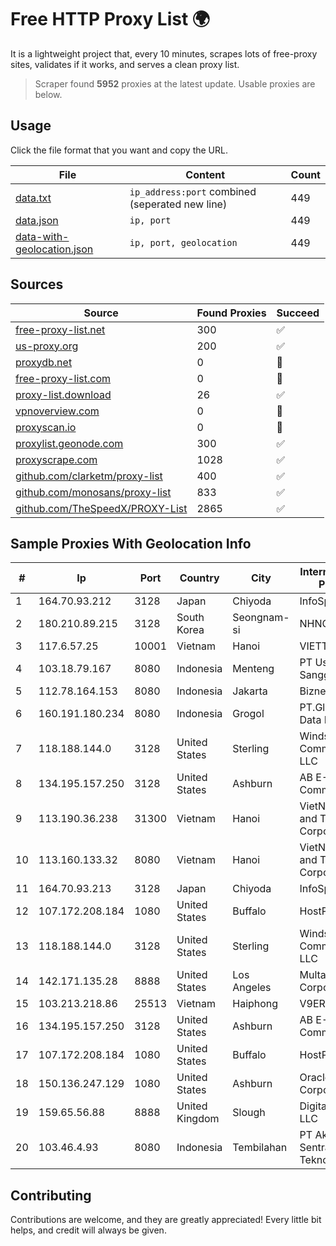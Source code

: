 
# Free HTTP Proxy List 🌍

It is a lightweight project that, every 10 minutes, scrapes lots of free-proxy sites, validates if it works, and serves a clean proxy list.


> Scraper found **5952** proxies at the latest update. Usable proxies are below.

## Usage

Click the file format that you want and copy the URL.


|File|Content|Count|
|----|-------|-----|
|[data.txt](https://raw.githubusercontent.com/themiralay/Proxy-List-World/master/data.txt)|`ip_address:port` combined (seperated new line)|449|
|[data.json](https://raw.githubusercontent.com/themiralay/Proxy-List-World/master/data.json)|`ip, port`|449|
|[data-with-geolocation.json](https://raw.githubusercontent.com/themiralay/Proxy-List-World/master/data-with-geolocation.json)|`ip, port, geolocation`|449|

## Sources

|Source|Found Proxies|Succeed|
|------|-------------|-------|
|[free-proxy-list.net](https://free-proxy-list.net)|300|✅|
|[us-proxy.org](https://www.us-proxy.org)|200|✅|
|[proxydb.net](http://proxydb.net)|0|🚫|
|[free-proxy-list.com](https://free-proxy-list.com/?page=&port=&type%5B%5D=http&type%5B%5D=https&up_time=0&search=Search)|0|🚫|
|[proxy-list.download](https://www.proxy-list.download/HTTP)|26|✅|
|[vpnoverview.com](https://vpnoverview.com/privacy/anonymous-browsing/free-proxy-servers)|0|🚫|
|[proxyscan.io](https://www.proxyscan.io)|0|🚫|
|[proxylist.geonode.com](https://proxylist.geonode.com/api/proxy-list?limit=300&page=1&sort_by=lastChecked&sort_type=desc&protocols=http,https)|300|✅|
|[proxyscrape.com](https://api.proxyscrape.com/v2/?request=displayproxies&protocol=http&timeout=10000&country=all&ssl=all&anonymity=all)|1028|✅|
|[github.com/clarketm/proxy-list](https://raw.githubusercontent.com/clarketm/proxy-list/master/proxy-list-raw.txt)|400|✅|
|[github.com/monosans/proxy-list](https://raw.githubusercontent.com/monosans/proxy-list/main/proxies/http.txt)|833|✅|
|[github.com/TheSpeedX/PROXY-List](https://raw.githubusercontent.com/TheSpeedX/PROXY-List/master/http.txt)|2865|✅|


## Sample Proxies With Geolocation Info

|#|Ip|Port|Country|City|Internet Service Provider|
|-|--|----|-------|----|-------------------------|
|1|164.70.93.212|3128|Japan|Chiyoda|InfoSphere|
|2|180.210.89.215|3128|South Korea|Seongnam-si|NHNCLOUD|
|3|117.6.57.25|10001|Vietnam|Hanoi|VIETTEL|
|4|103.18.79.167|8080|Indonesia|Menteng|PT Usaha Adi Sanggoro|
|5|112.78.164.153|8080|Indonesia|Jakarta|Biznet Networks|
|6|160.191.180.234|8080|Indonesia|Grogol|PT.Global Media Data Prima|
|7|118.188.144.0|3128|United States|Sterling|Windstream Communications LLC|
|8|134.195.157.250|3128|United States|Ashburn|AB E-Commerce|
|9|113.190.36.238|31300|Vietnam|Hanoi|VietNam Post and Telecom Corporation|
|10|113.160.133.32|8080|Vietnam|Hanoi|VietNam Post and Telecom Corporation|
|11|164.70.93.213|3128|Japan|Chiyoda|InfoSphere|
|12|107.172.208.184|1080|United States|Buffalo|HostPapa|
|13|118.188.144.0|3128|United States|Sterling|Windstream Communications LLC|
|14|142.171.135.28|8888|United States|Los Angeles|Multacom Corporation|
|15|103.213.218.86|25513|Vietnam|Haiphong|V9ERP|
|16|134.195.157.250|3128|United States|Ashburn|AB E-Commerce|
|17|107.172.208.184|1080|United States|Buffalo|HostPapa|
|18|150.136.247.129|1080|United States|Ashburn|Oracle Corporation|
|19|159.65.56.88|8888|United Kingdom|Slough|DigitalOcean, LLC|
|20|103.46.4.93|8080|Indonesia|Tembilahan|PT Akses Sentral Teknologi|



## Contributing

Contributions are welcome, and they are greatly appreciated! Every
little bit helps, and credit will always be given.


